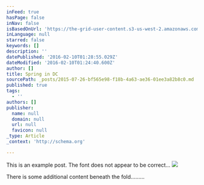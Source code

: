 ```yaml
---
inFeed: true
hasPage: false
inNav: false
isBasedOnUrl: 'https://the-grid-user-content.s3-us-west-2.amazonaws.com/603138bf-3318-451d-be77-93a065ae1058.jpg'
inLanguage: null
starred: false
keywords: []
description: ''
datePublished: '2016-02-10T01:28:55.029Z'
dateModified: '2016-02-10T01:24:40.600Z'
author: []
title: Spring in DC
sourcePath: _posts/2015-07-26-bf565e98-f18b-4a63-ae36-01ee3a82b8c0.md
published: true
tags:
  - ''
authors: []
publisher:
  name: null
  domain: null
  url: null
  favicon: null
_type: Article
_context: 'http://schema.org'

---
```

This is an example post. The font does not appear to be correct...
![](https://the-grid-user-content.s3-us-west-2.amazonaws.com/603138bf-3318-451d-be77-93a065ae1058.jpg)

There is some additional content beneath the fold.........